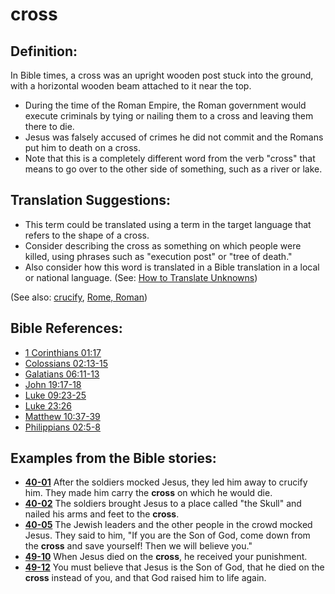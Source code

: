 # cross #

## Definition: ##

In Bible times, a cross was an upright wooden post stuck into the ground, with a horizontal wooden beam attached to it near the top.

* During the time of the Roman Empire, the Roman government would execute criminals by tying or nailing them to a cross and leaving them there to die.
* Jesus was falsely accused of crimes he did not commit and the Romans put him to death on a cross.
* Note that this is a completely different word from the verb "cross" that means to go over to the other side of something, such as a river or lake.

## Translation Suggestions: ##

* This term could be translated using a term in the target language that refers to the shape of a cross.
* Consider describing the cross as something on which people were killed, using phrases such as "execution post" or "tree of death."
* Also consider how this word is translated in a Bible translation in a local or national language. (See: [How to Translate Unknowns](https://git.door43.org/Door43/en-ta-translate-vol1/src/master/content/translate_unknown.md))

(See also: [crucify](../kt/crucify.md), [Rome, Roman](../other/rome.md))

## Bible References: ##

* [1 Corinthians 01:17](https://door43.org/en/bible/notes/1co/01/17)
* [Colossians 02:13-15](https://door43.org/en/bible/notes/col/02/13)
* [Galatians 06:11-13](https://door43.org/en/bible/notes/gal/06/11)
* [John 19:17-18](https://door43.org/en/bible/notes/jhn/19/17)
* [Luke 09:23-25](https://door43.org/en/bible/notes/luk/09/23)
* [Luke 23:26](https://door43.org/en/bible/notes/luk/23/26)
* [Matthew 10:37-39](https://door43.org/en/bible/notes/mat/10/37)
* [Philippians 02:5-8](https://door43.org/en/bible/notes/php/02/05)

## Examples from the Bible stories: ##

* __[40-01](https://door43.org/en/obs/notes/frames/40-01)__ After the soldiers mocked Jesus, they led him away to crucify him. They made him carry the __cross__  on which he would die.
* __[40-02](https://door43.org/en/obs/notes/frames/40-02)__ The soldiers brought Jesus to a place called "the Skull" and nailed his arms and feet to the __cross__.
* __[40-05](https://door43.org/en/obs/notes/frames/40-05)__ The Jewish leaders and the other people in the crowd mocked Jesus. They said to him, "If you are the Son of God, come down from the __cross__  and save yourself! Then we will believe you."
* __[49-10](https://door43.org/en/obs/notes/frames/49-10)__ When Jesus died on the __cross__, he received your punishment.
* __[49-12](https://door43.org/en/obs/notes/frames/49-12)__ You must believe that Jesus is the Son of God, that he died on the __cross__  instead of you, and that God raised him to life again.


